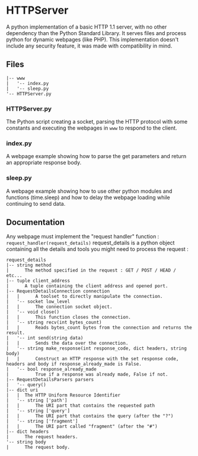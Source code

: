 # HTTPServer
A python implementation of a basic HTTP 1.1 server, with no other dependency than the Python Standard Library.
It serves files and process python for dynamic webpages (like PHP).
This implementation doesn't include any security feature, it was made with compatibility in mind.

## Files
```HTTPServer
|-- www
|   '-- index.py
|   '-- sleep.py
'-- HTTPServer.py
```
### HTTPServer.py
The Python script creating a socket, parsing the HTTP protocol with some constants and executing the webpages in `www` to respond to the client.
### index.py
A webpage example showing how to parse the get parameters and return an appropriate response body.
### sleep.py
A webpage example showing how to use other python modules and functions (time.sleep) and how to delay the webpage loading while continuing to send data.

## Documentation
Any webpage must implement the "request handler" function :
`request_handler(request_details)`
request_details is a python object containing all the details and tools you might need to process the request :
```
request_details
|-- string method
|      The method specified in the request : GET / POST / HEAD / etc...
|-- tuple client_address
|      A tuple containing the client address and opened port.
|-- RequestDetailsConnection connection
|   |      A toolset to directly manipulate the connection.
|   '-- socket low_level
|   |      The connection socket object.
|   '-- void close()
|   |      This function closes the connection.
|   '-- string recv(int bytes_count)
|   |      Reads bytes_count bytes from the connection and returns the result.
|   '-- int send(string data)
|   |      Sends the data over the connection.
|   '-- string make_response(int response_code, dict headers, string body)
|   |      Construct an HTTP response with the set response code, headers and body if response_already_made is False.
|   '-- bool response_already_made
|          True if a response was already made, False if not.
|-- RequestDetailsParsers parsers
|   '-- query()
|-- dict uri
|   |  The HTTP Uniform Resource Identifier
|   '-- string ['path']
|   |      The URI part that contains the requested path
|   '-- string ['query']
|   |      The URI part that contains the query (after the "?")
|   '-- string ['fragment']
|   |      The URI part called "fragment" (after the "#")
|-- dict headers
|      The request headers.
'-- string body
|      The request body.
```
